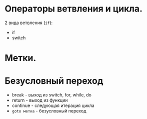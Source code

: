# Операторы ветвления и цикла. 

2 вида ветвления (`if`):
- if
- switch

# Метки. 

# Безусловный переход

- break - выход из switch, for, while, do
- return - выход из функции
- continue - следующая итерация цикла
- `goto метка` - безусловный переход